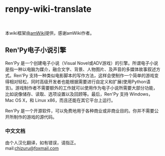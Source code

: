 # renpy-wiki-translate

<br>

本wiki框架由[amWiki](http://amwiki.org/)提供，感谢amWiki作者。     
## Ren'Py电子小说引擎
Ren'Py 是一个创建电子小说（Visual Novel或ADV游戏）的引擎。所谓电子小说是指一种以电脑为媒介，融合文字、背景、人物图片、及声音的多媒体故事叙述方式。Ren'Py 支持一种类似电影脚本的写作方法，这样会使制作一个简单的游戏变得相对轻松，同时高级开发者也能根据需要进行自定义和扩展(使用Python语言)。游戏制作者不需要额外的工作就可以使用作为电子小说所需要大部分功能，比如说像储存、读取、选项设置以及回顾等。最后，Ren'Py 支持 Windows，Mac OS X，和 Linux x86，而且还能在其它平台上运行。    

Ren'Py 是一个开源软件，可以免费地用于各种商业或非商业目的。你并不需要公开所制作的游戏的源代码。     

### 中文文档
由个人汉化翻译，如有错误，请指正。    
mail:[chizuru@foxmail.com](chizuru@foxmail.com)
